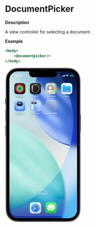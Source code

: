 # DocumentPicker

**Description**

A view controller for selecting a document.

**Example**

```xml
<body>
    <documentpicker/>
</body>
```
<img src="/Screenshots/Views/Custom/documentpicker_1.png" width="250" alt="Screenshot">
